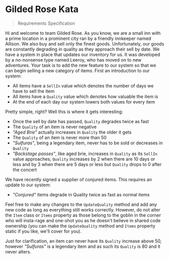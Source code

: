 # Gilded Rose Kata 
> Requirements Specification

Hi and welcome to team Gilded Rose. As you know, we are a small inn with a prime location in a
prominent city ran by a friendly innkeeper named Allison. We also buy and sell only the finest goods.
Unfortunately, our goods are constantly degrading in quality as they approach their sell by date. We
have a system in place that updates our inventory for us. It was developed by a no-nonsense type named
Leeroy, who has moved on to new adventures. Your task is to add the new feature to our system so that
we can begin selling a new category of items. First an introduction to our system:

- All items have a `SellIn` value which denotes the number of days we have to sell the item
- All items have a `Quality` value which denotes how valuable the item is
- At the end of each day our system lowers both values for every item

Pretty simple, right? Well this is where it gets interesting:

- Once the sell by date has passed, `Quality` degrades twice as fast
- The `Quality` of an item is never negative
- *"Aged Brie"* actually increases in `Quality` the older it gets
- The `Quality` of an item is never more than 50
- *"Sulfuras"*, being a legendary item, never has to be sold or decreases in `Quality`
- *"Backstage passes"*, like aged brie, increases in `Quality` as its `SellIn` value approaches;
    `Quality` increases by 2 when there are 10 days or less and by 3 when there are 5 days or less but
    `Quality` drops to 0 after the concert

We have recently signed a supplier of conjured items. This requires an update to our system:

- *"Conjured"* items degrade in Quality twice as fast as normal items

Feel free to make any changes to the `UpdateQuality` method and add any new code as long as everything
still works correctly. However, do not alter the `Item` class or `Items` property as those belong to the
goblin in the corner who will insta-rage and one-shot you as he doesn't believe in shared code
ownership (you can make the `UpdateQuality` method and `Items` property static if you like, we'll cover
for you).

Just for clarification, an item can never have its `Quality` increase above 50, however *"Sulfuras"* is a
legendary item and as such its `Quality` is 80 and it never alters.

